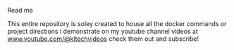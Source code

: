 Read me

This entire repository is soley created to house all the docker commands or project directions i demonstrate on
my youtube channel videos at www.youtube.com/@kltechvideos check them out and subscribe! 
